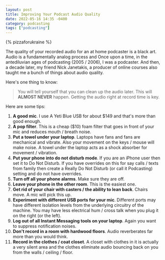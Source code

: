 ```yaml
---
layout: post
title: Improving Your Podcast Audio Quality
date: 2022-05-16 14:35 -0400
category: podcasting
tags: ["podcasting"]
---
```

{% pizzaforukraine  %}

The quality of your recorded audio for an at home podcaster is a black art.  Audio is a fundamentally analog process and Once upon a time, in the antediluvian ages of podcasting (2005 / 2006), I was a podcaster.  And then, a decade later, my friend Nick Janetakis, a producer of online courses also taught me a bunch of things about audio quality.  

Here's one thing to know:

> You will tell yourself that you can clean up the audio later.  This will **ALMOST NEVER** happen.  Getting the audio right at record time is key.

Here are some tips:

1. **A good mic**.  I use A Yeti Blue USB for about $149 and that's more than good enough.
2. **A pop filter**.  This is a cheap ($10) foam filter that goes in front of your mic and reduces mouth / breath noise.
3. **Put a towel under your laptop**.  Laptops have fans and fans are mechanical and vibrate.  Also your movement on the keys / mouse will make noise.  A towel under the laptop acts as a shock absorber for movement / vibration.
4. **Put your phone into do not disturb mode**.  If you are an iPhone user then set it to Do Not Disturb.  If you have overrides on this for say calls / texts from family then create a Really Do Not Disturb (or call it Podcasting) setting and do not have overrides.
5. **Turn off all your phone alarms**.  Make sure they are off.
6. **Leave your phone in the other room**.  This is the easiest one.
7. **Get rid of your chair with casters / the ability to lean back**.  Chairs move.  A mic will pick this up.
8. **Experiment with different USB ports for your mic**.  Different ports may have different isolation levels from the underlying circuitry of the machine.  You may have less electrical hum / cross talk when you plug it on the right (or the left).
9. **Log out of all Instant Messaging tools on your laptop**.  Again you want to suppress notification noises.
10.  **Don't record in a room with hardwood floors**.  Audio reverberates far more than you would think.
11. **Record in the clothes / coat closet**.  A closet with clothes in it is actually a very silent area and the clothes eliminate audio bouncing back on you from the walls / ceiling / floor.